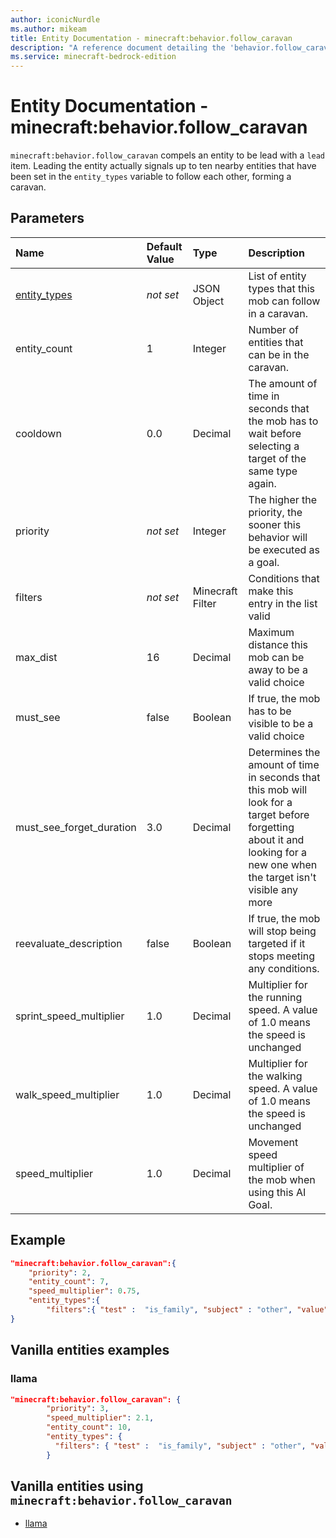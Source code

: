 ```yaml
---
author: iconicNurdle
ms.author: mikeam
title: Entity Documentation - minecraft:behavior.follow_caravan
description: "A reference document detailing the 'behavior.follow_caravan' entity goal"
ms.service: minecraft-bedrock-edition
---
```


# Entity Documentation - minecraft:behavior.follow_caravan

`minecraft:behavior.follow_caravan` compels an entity to be lead with a `lead` item. Leading the entity actually signals up to ten nearby entities that have been set in the `entity_types` variable to follow each other, forming a caravan.

## Parameters

|Name |Default Value  |Type  |Description  |
|:----------|:----------|:----------|:----------|
|[entity_types](../Definitions/NestedTables/entity_types.md)|*not set* | JSON Object| List of entity types that this mob can follow in a caravan.|
|entity_count| 1| Integer| Number of entities that can be in the caravan. |
|cooldown | 0.0 | Decimal |The amount of time in seconds that the mob has to wait before selecting a target of the same type again. |
| priority|*not set*|Integer|The higher the priority, the sooner this behavior will be executed as a goal.|
|filters|*not set*| Minecraft Filter| Conditions that make this entry in the list valid |
|max_dist| 16| Decimal| Maximum distance this mob can be away to be a valid choice |
|must_see| false| Boolean| If true, the mob has to be visible to be a valid choice |
|must_see_forget_duration| 3.0| Decimal| Determines the amount of time in seconds that this mob will look for a target before forgetting about it and looking for a new one when the target isn't visible any more |
|reevaluate_description| false| Boolean| If true, the mob will stop being targeted if it stops meeting any conditions. |
|sprint_speed_multiplier| 1.0| Decimal| Multiplier for the running speed. A value of 1.0 means the speed is unchanged |
|walk_speed_multiplier| 1.0| Decimal| Multiplier for the walking speed. A value of 1.0 means the speed is unchanged |
|speed_multiplier| 1.0| Decimal| Movement speed multiplier of the mob when using this AI Goal. |

## Example

```json
"minecraft:behavior.follow_caravan":{
    "priority": 2,
    "entity_count": 7,
    "speed_multiplier": 0.75,
    "entity_types":{
        "filters":{ "test" :  "is_family", "subject" : "other", "value" :  "wolf"}}
}
```

## Vanilla entities examples

### llama

```json
"minecraft:behavior.follow_caravan": {
        "priority": 3,
        "speed_multiplier": 2.1,
        "entity_count": 10,
        "entity_types": {
          "filters": { "test" :  "is_family", "subject" : "other", "value" :  "llama"}
        }
```

## Vanilla entities using `minecraft:behavior.follow_caravan`

- [llama](../../../../Source/VanillaBehaviorPack_Snippets/entities/llama.md)
